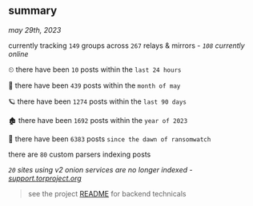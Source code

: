 
## summary
_may 29th, 2023_

currently tracking `149` groups across `267` relays & mirrors - _`108` currently online_

⏲ there have been `10` posts within the `last 24 hours`

🦈 there have been `439` posts within the `month of may`

🪐 there have been `1274` posts within the `last 90 days`

🏚 there have been `1692` posts within the `year of 2023`

🦕 there have been `6383` posts `since the dawn of ransomwatch`

there are `80` custom parsers indexing posts

_`20` sites using v2 onion services are no longer indexed - [support.torproject.org](https://support.torproject.org/onionservices/v2-deprecation/)_

> see the project [README](https://github.com/joshhighet/ransomwatch#ransomwatch--) for backend technicals
